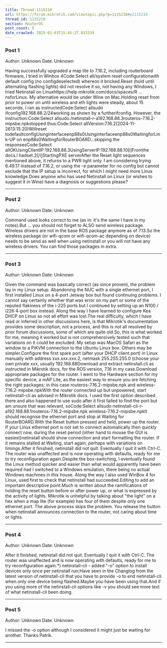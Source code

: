 ```yaml
---
title: Thread-1115210
url: https://forum.mikrotik.com/viewtopic.php?p=1115210#p1115210
thread_id: 1115210
section: RouterOS
post_count: 5
date_crawled: 2025-02-03T15:45:27.033334
---
```


### Post 1
Author: Unknown
Date: Unknown

Having successfully upgraded a map lite to 7.16.2, including routerboard firmware, I tried in Winbox 4Code:Select all/system reset configurationwith default config (no configdeselected) whereon it bricked.Reset (hold until alternating flashing lights) did not resolve it so, not having any Windows, I tried Netinstall on Linuxhttps://help.mikrotik.com/docs/spaces/R ... nsforLinux. My alternative would be under Wine on Mac.Holding reset from prior to power on until wireless and eth lights were steady, about 15 seconds, I ran as instructedCode:Select allsudo ifconfig<interface>192.168.88.2/24working as shown by a furtherifconfig. However, the instruction:Code:Select allsudo./netinstall-r-a192.168.88.3routeros-7.16.2-mipsbe.npkstopped thus:Code:Select allVersion:7.16.2(2024-11-2613:15:20)Willreset todefaultconfigUsinginterfaceenp88s0Usinginterfaceenp88s0WaitingforLink-UP on enp88s0WaitingforRouterBOARD...skipping the responsesCode:Select allOKUsingClientIP:192.168.88.3UsingServerIP:192.168.88.10[i]Fromthe docs.I hadset.2[/i]StartingPXE serverAfter the Reset light sequences mentioned above, it returns to a PWR light only. I am considering trying 6.49.17 instead of 7.16.2, or using the -e parameter for no config but cannot exclude that the IP setup is incorrect, for which I might need more Linux knowledge.Does anyone who has used Netinstall on Linux (or wishes to suggest it in Wine) have a diagnosis or suggestions please?

---
### Post 2
Author: Unknown
Date: Unknown

Command used looks correct to me (as in: it's the same I have in my notes).But ... you should not forget to ALSO send wireless package. Wireless drivers are not in the base ROS package anymore as of 7.13.So the wireless package (or wifi-qcom or wifi-qcom-ac depending on device) needs to be send as well when using netinstall or you will not have any wireless drivers. You can find those packages in extra.

---
### Post 3
Author: Unknown
Date: Unknown

Given the command was basically correct (as since proven), the problem lay in my Linux setup. Abandoning the NUC with a single ethernet port, I first installed Linux on a 4-port Jetway box but found continuing problems. I cannot say certainly whether that was error on my part or some of the reputed flakiness of the i-225 ports but I continued by setting up an N100 / i226 4-port box instead. Along the way I have learned to configure Kea DHCP on Linux so not all effort was lost.The real difficulty, which I have read or inferred in other discussions here, is that Mikrotik's documentation provides some description, not a process, and this is not all resolved by prior forum discussions, some of which are quite old.So, this is what worked for me, meaning it worked but is not comprehensively tested such that variations on it could be excluded. My setup was MacOS Safari as the window to a PiKVM connection to the Ubuntu Linux box. Others may be simpler.Configure the first spare port (after your DHCP client port) in Linux manually with address xxx.xxx.xxx.2, netmask 255.255.255.0 (choose your own private xxx, usually 192.168.88Download and extract netinstall.cli as instructed in Mikrotik docs, for the ROS version, 7.16 in my case.Download appropriate packages for the router. I went to the Hardware section for my specific device, a mAP Lite, as the easiest way to ensure you are fetching the right packages; in this case routeros-7.16.2-mipsbe.npk and wireless-7.16.2-mipsbe.npkWith the router connected up but unpowered, start netinstall-cli as advised in Mikrotik docs. I used the first option described there and also happened to use sudo after it first failed to find the port but am unsure that was relevant, soCode:Select allsudo netinstall-cli-r-a192.168.88.1routeros-7.16.2-mipsbe.npk wireless-7.16.2-mipsbe.npkIt should recognise the ethernet port and stop at Waiting for RouterBOARD.With the Reset button pressed and held, power up the router. If your Linux ethernet port is not set to connect automatically then quickly connect now, during the reset period (other hand to mouse the GUI is easiest)netinstall should show connection and start formatting the router. If it remains stalled at Waiting, start again, perhaps with variations on timings.After it finished, netinstall did not quit. Eventually I quit it with Ctrl-C. The router was unaffected and is now operating with defaults, ready for me to try reconfiguration again.Despite the box-switching, I eventually found the Linux method quicker and easier than what would apparently have been required had I switched to a Windows emulation, there being no actual Windows machines in this house. Along the way I also used WinBox 4 for Linux, used first to check that netinstall had succeeded.Editing to add an important descriptive point.Much is written about the ramifications of holding the reset button before or after power up, or what is expressed by the activity of lights. Mikrotik is unhelpful by talking about "the light" on a hex when a map lite (for example) has four of them despite only one ethernet port. The above process skips the problem. You release the button when netinstall announces connection to the router, not caring about time or lights.

---
### Post 4
Author: Unknown
Date: Unknown

After it finished, netinstall did not quit. Eventually I quit it with Ctrl-C. The router was unaffected and is now operating with defaults, ready for me to try reconfiguration again.*) netinstall-cli - added "-o" option to install devices only once per netinstall run;Have seen in the Changlog from the latest version of netinstall-cli that you have to provide -o to end netinstall-cli when only one device being flashed.Maybe you have been using that.And if you using more of the netinstall-cli options like -v you should see more text of what netinstall-cli been doing.

---
### Post 5
Author: Unknown
Date: Unknown

I missed the -o option although I considered it might just be waiting for another. Thanks Patrik.

---
